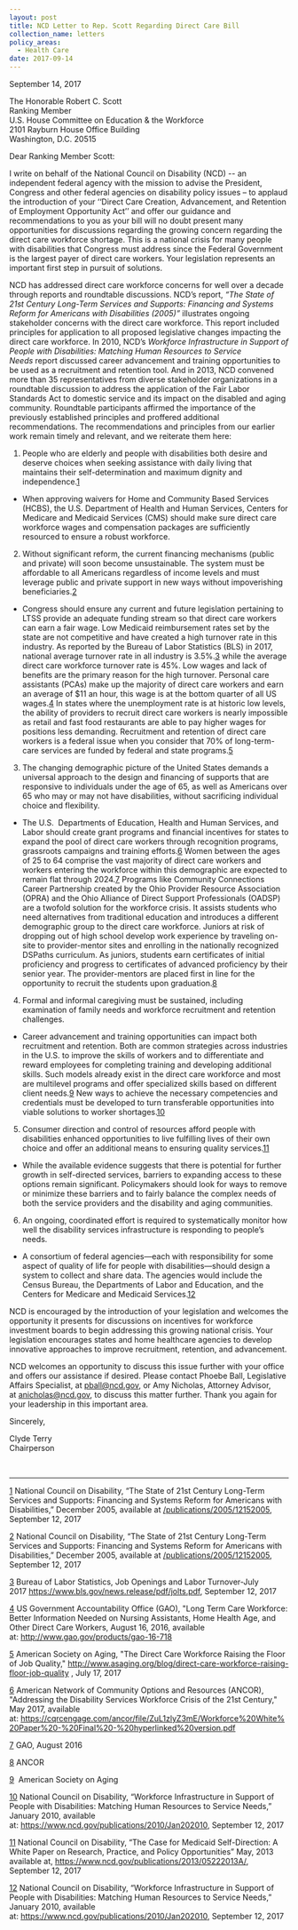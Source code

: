 ```yaml
---
layout: post
title: NCD Letter to Rep. Scott Regarding Direct Care Bill
collection_name: letters
policy_areas:
  - Health Care
date: 2017-09-14
---
```

September 14, 2017

The Honorable Robert C. Scott\
Ranking Member\
U.S. House Committee on Education & the Workforce\
2101 Rayburn House Office Building\
Washington, D.C. 20515

Dear Ranking Member Scott:

I write on behalf of the National Council on Disability (NCD) -- an independent federal agency with the mission to advise the President, Congress and other federal agencies on disability policy issues – to applaud the introduction of your ‘‘Direct Care Creation, Advancement, and Retention of Employment Opportunity Act’’ and offer our guidance and recommendations to you as your bill will no doubt present many opportunities for discussions regarding the growing concern regarding the direct care workforce shortage. This is a national crisis for many people with disabilities that Congress must address since the Federal Government is the largest payer of direct care workers. Your legislation represents an important first step in pursuit of solutions.

NCD has addressed direct care workforce concerns for well over a decade through reports and roundtable discussions. NCD’s report, *“The State of 21st Century Long-Term Services and Supports: Financing and Systems Reform for Americans with Disabilities (2005)”* illustrates ongoing stakeholder concerns with the direct care workforce. This report included principles for application to all proposed legislative changes impacting the direct care workforce. In 2010, NCD’s *Workforce Infrastructure in Support of People with Disabilities: Matching Human Resources to Service Needs* report discussed career advancement and training opportunities to be used as a recruitment and retention tool. And in 2013, NCD convened more than 35 representatives from diverse stakeholder organizations in a roundtable discussion to address the application of the Fair Labor Standards Act to domestic service and its impact on the disabled and aging community. Roundtable participants affirmed the importance of the previously established principles and proffered additional recommendations. The recommendations and principles from our earlier work remain timely and relevant, and we reiterate them here:

1. People who are elderly and people with disabilities both desire and deserve choices when seeking assistance with daily living that maintains their self-determination and maximum dignity and independence.[1](https://ncd.gov/publications/2017/ncd-letter-rep-scott-regarding-direct-care-bill#_ftn1)    

* ​When approving waivers for Home and Community Based Services (HCBS), the U.S. Department of Health and Human Services, Centers for Medicare and Medicaid Services (CMS) should make sure direct care workforce wages and compensation packages are sufficiently resourced to ensure a robust workforce.

2. Without significant reform, the current financing mechanisms (public and private) will soon become unsustainable. The system must be affordable to all Americans regardless of income levels and must leverage public and private support in new ways without impoverishing beneficiaries.[2](https://ncd.gov/publications/2017/ncd-letter-rep-scott-regarding-direct-care-bill#_ftn2)​    

* Congress should ensure any current and future legislation pertaining to LTSS provide an adequate funding stream so that direct care workers can earn a fair wage. Low Medicaid reimbursement rates set by the state are not competitive and have created a high turnover rate in this industry. As reported by the Bureau of Labor Statistics (BLS) in 2017, national average turnover rate in all industry is 3.5%.[3](https://ncd.gov/publications/2017/ncd-letter-rep-scott-regarding-direct-care-bill#_ftn3) while the average direct care workforce turnover rate is 45%. Low wages and lack of benefits are the primary reason for the high turnover. Personal care assistants (PCAs) make up the majority of direct care workers and earn an average of $11 an hour, this wage is at the bottom quarter of all US wages.[4](https://ncd.gov/publications/2017/ncd-letter-rep-scott-regarding-direct-care-bill#_ftn4) In states where the unemployment rate is at historic low levels, the ability of providers to recruit direct care workers is nearly impossible as retail and fast food restaurants are able to pay higher wages for positions less demanding. Recruitment and retention of direct care workers is a federal issue when you consider that 70% of long-term-care services are funded by federal and state programs.[5](https://ncd.gov/publications/2017/ncd-letter-rep-scott-regarding-direct-care-bill#_ftn5)

3. The changing demographic picture of the United States demands a universal approach to the design and financing of supports that are responsive to individuals under the age of 65, as well as Americans over 65 who may or may not have disabilities, without sacrificing individual choice and flexibility.           

* The U.S.  Departments of Education, Health and Human Services, and Labor should create grant programs and financial incentives for states to expand the pool of direct care workers through recognition programs, grassroots campaigns and training efforts.[6](https://ncd.gov/publications/2017/ncd-letter-rep-scott-regarding-direct-care-bill#_ftn6) Women between the ages of 25 to 64 comprise the vast majority of direct care workers and workers entering the workforce within this demographic are expected to remain flat through 2024.[7](https://ncd.gov/publications/2017/ncd-letter-rep-scott-regarding-direct-care-bill#_ftn7) Programs like Community Connections Career Partnership created by the Ohio Provider Resource Association (OPRA) and the Ohio Alliance of Direct Support Professionals (OADSP) are a twofold solution for the workforce crisis. It assists students who need alternatives from traditional education and introduces a different demographic group to the direct care workforce. Juniors at risk of dropping out of high school develop work experience by traveling on-site to provider-mentor sites and enrolling in the nationally recognized DSPaths curriculum. As juniors, students earn certificates of initial proficiency and progress to certificates of advanced proficiency by their senior year. The provider-mentors are placed first in line for the opportunity to recruit the students upon graduation.[8](https://ncd.gov/publications/2017/ncd-letter-rep-scott-regarding-direct-care-bill#_ftn8)

4. Formal and informal caregiving must be sustained, including examination of family needs and workforce recruitment and retention challenges.        

* Career advancement and training opportunities can impact both recruitment and retention. Both are common strategies across industries in the U.S. to improve the skills of workers and to differentiate and reward employees for completing training and developing additional skills. Such models already exist in the direct care workforce and most are multilevel programs and offer specialized skills based on different client needs.[9](https://ncd.gov/publications/2017/ncd-letter-rep-scott-regarding-direct-care-bill#_ftn9) New ways to achieve the necessary competencies and credentials must be developed to turn transferable opportunities into viable solutions to worker shortages.[10](https://ncd.gov/publications/2017/ncd-letter-rep-scott-regarding-direct-care-bill#_ftn10)

5. Consumer direction and control of resources afford people with disabilities enhanced opportunities to live fulfilling lives of their own choice and offer an additional means to ensuring quality services.[11](https://ncd.gov/publications/2017/ncd-letter-rep-scott-regarding-direct-care-bill#_ftn11)        

* While the available evidence suggests that there is potential for further growth in self-directed services, barriers to expanding access to these options remain significant. Policymakers should look for ways to remove or minimize these barriers and to fairly balance the complex needs of both the service providers and the disability and aging communities. 

6. An ongoing, coordinated effort is required to systematically monitor how well the disability services infrastructure is responding to people’s needs.

* A consortium of federal agencies—each with responsibility for some aspect of quality of life for people with disabilities—should design a system to collect and share data. The agencies would include the Census Bureau, the Departments of Labor and Education, and the Centers for Medicare and Medicaid Services.[12](https://ncd.gov/publications/2017/ncd-letter-rep-scott-regarding-direct-care-bill#_ftn12)

NCD is encouraged by the introduction of your legislation and welcomes the opportunity it presents for discussions on incentives for workforce investment boards to begin addressing this growing national crisis. Your legislation encourages states and home healthcare agencies to develop innovative approaches to improve recruitment, retention, and advancement.

NCD welcomes an opportunity to discuss this issue further with your office and offers our assistance if desired. Please contact Phoebe Ball, Legislative Affairs Specialist, at [pball@ncd.gov](<>), or Amy Nicholas, Attorney Advisor, at [anicholas@ncd.gov](<>), to discuss this matter further. Thank you again for your leadership in this important area.

Sincerely,

Clyde Terry\
Chairperson

 



- - -

[1](https://ncd.gov/publications/2017/ncd-letter-rep-scott-regarding-direct-care-bill#_ftnref1) National Council on Disability, “The State of 21st Century Long-Term Services and Supports: Financing and Systems Reform for Americans with Disabilities,” December 2005, available at [/publications/2005/12152005](https://ncd.gov/publications/2005/12152005), September 12, 2017

[2](https://ncd.gov/publications/2017/ncd-letter-rep-scott-regarding-direct-care-bill#_ftnref2) National Council on Disability, “The State of 21st Century Long-Term Services and Supports: Financing and Systems Reform for Americans with Disabilities,” December 2005, available at [/publications/2005/12152005](https://ncd.gov/publications/2005/12152005), September 12, 2017

[3](https://ncd.gov/publications/2017/ncd-letter-rep-scott-regarding-direct-care-bill#_ftnref3) Bureau of Labor Statistics, Job Openings and Labor Turnover-July 2017 <https://www.bls.gov/news.release/pdf/jolts.pdf>, September 12, 2017

[4](https://ncd.gov/publications/2017/ncd-letter-rep-scott-regarding-direct-care-bill#_ftnref4) US Government Accountability Office (GAO), "Long Term Care Workforce: Better Information Needed on Nursing Assistants, Home Health Age, and Other Direct Care Workers, August 16, 2016, available at: <http://www.gao.gov/products/gao-16-718>

[5](https://ncd.gov/publications/2017/ncd-letter-rep-scott-regarding-direct-care-bill#_ftnref5) American Society on Aging, "The Direct Care Workforce Raising the Floor of Job Quality," <http://www.asaging.org/blog/direct-care-workforce-raising-floor-job-quality> , July 17, 2017

[6](https://ncd.gov/publications/2017/ncd-letter-rep-scott-regarding-direct-care-bill#_ftnref6) American Network of Community Options and Resources (ANCOR), "Addressing the Disability Services Workforce Crisis of the 21st Century," May 2017, available at: <https://cqrcengage.com/ancor/file/ZuL1zlyZ3mE/Workforce%20White%20Paper%20-%20Final%20-%20hyperlinked%20version.pdf>

[7](https://ncd.gov/publications/2017/ncd-letter-rep-scott-regarding-direct-care-bill#_ftnref7) GAO, August 2016

[8](https://ncd.gov/publications/2017/ncd-letter-rep-scott-regarding-direct-care-bill#_ftnref8) ANCOR

[9](https://ncd.gov/publications/2017/ncd-letter-rep-scott-regarding-direct-care-bill#_ftnref9)  American Society on Aging

[10](https://ncd.gov/publications/2017/ncd-letter-rep-scott-regarding-direct-care-bill#_ftnref10) National Council on Disability, “Workforce Infrastructure in Support of People with Disabilities: Matching Human Resources to Service Needs,” January 2010, available at: <https://www.ncd.gov/publications/2010/Jan202010>, September 12, 2017

[11](https://ncd.gov/publications/2017/ncd-letter-rep-scott-regarding-direct-care-bill#_ftnref11) National Council on Disability, “The Case for Medicaid Self-Direction: A White Paper on Research, Practice, and Policy Opportunities” May, 2013 available at, <https://www.ncd.gov/publications/2013/05222013A/>, September 12, 2017 

[12](https://ncd.gov/publications/2017/ncd-letter-rep-scott-regarding-direct-care-bill#_ftnref12) National Council on Disability, “Workforce Infrastructure in Support of People with Disabilities: Matching Human Resources to Service Needs,” January 2010, available at: <https://www.ncd.gov/publications/2010/Jan202010>, September 12, 2017
